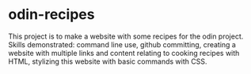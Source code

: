 # odin-recipes

This project is to make a website with some recipes for the odin project. Skills demonstrated: command line use, github committing, creating a website with multiple links and content relating to cooking recipes with HTML, stylizing this website with basic commands with CSS.